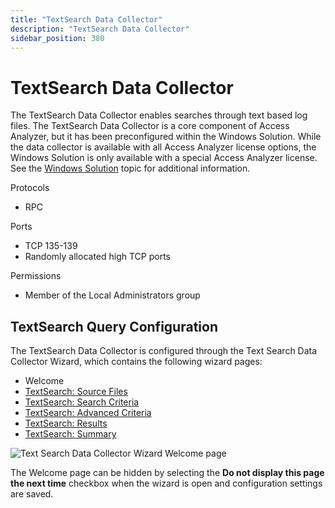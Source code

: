 ```yaml
---
title: "TextSearch Data Collector"
description: "TextSearch Data Collector"
sidebar_position: 380
---
```


# TextSearch Data Collector

The TextSearch Data Collector enables searches through text based log files. The TextSearch Data
Collector is a core component of Access Analyzer, but it has been preconfigured within the Windows
Solution. While the data collector is available with all Access Analyzer license options, the
Windows Solution is only available with a special Access Analyzer license. See the
[Windows Solution](/docs/accessanalyzer/12.0/solutions/windows/overview.md) topic for additional information.

Protocols

- RPC

Ports

- TCP 135-139
- Randomly allocated high TCP ports

Permissions

- Member of the Local Administrators group

## TextSearch Query Configuration

The TextSearch Data Collector is configured through the Text Search Data Collector Wizard, which
contains the following wizard pages:

- Welcome
- [TextSearch: Source Files](/docs/accessanalyzer/12.0/admin/datacollector/textsearch/sourcefiles.md)
- [TextSearch: Search Criteria](/docs/accessanalyzer/12.0/admin/datacollector/textsearch/searchcriteria.md)
- [TextSearch: Advanced Criteria](/docs/accessanalyzer/12.0/admin/datacollector/textsearch/advancedcriteria.md)
- [TextSearch: Results](/docs/accessanalyzer/12.0/admin/datacollector/textsearch/results.md)
- [TextSearch: Summary](/docs/accessanalyzer/12.0/admin/datacollector/textsearch/summary.md)

![Text Search Data Collector Wizard Welcome page](/img/product_docs/accessanalyzer/12.0/admin/datacollector/textsearch/welcome.webp)

The Welcome page can be hidden by selecting the **Do not display this page the next time** checkbox
when the wizard is open and configuration settings are saved.
